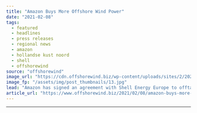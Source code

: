 ```yaml
---
title: "Amazon Buys More Offshore Wind Power"
date: "2021-02-08"
tags: 
  - featured
  - headlines
  - press releases
  - regional news
  - amazon
  - hollandse kust noord
  - shell
  - offshorewind
source: "offshorewind"
image_url: "https://cdn.offshorewind.biz/wp-content/uploads/sites/2/2021/02/08091003/Amazon-Buys-More-Offshore-Wind-Power.jpg"
image_fp: "/assets/img/post_thumbnails/13.jpg"
lead: "Amazon has signed an agreement with Shell Energy Europe to offtake renewable power from"
article_url: "https://www.offshorewind.biz/2021/02/08/amazon-buys-more-offshore-wind-power/"
---
```


---
